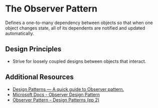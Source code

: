 # The Observer Pattern
Defines a one-to-many dependency between objects so that when one object changes state, 
all of its dependents are notified and updated automatically.

## Design Principles
* Strive for loosely coupled designs between objects that interact.

## Additional Resources
* [Design Patterns — A quick guide to Observer pattern.](https://medium.com/datadriveninvestor/design-patterns-a-quick-guide-to-observer-pattern-d0622145d6c2)
* [Microsoft Docs - Observer Design Pattern](https://docs.microsoft.com/en-us/dotnet/standard/events/observer-design-pattern)
* [Observer Pattern – Design Patterns (ep 2)](https://www.youtube.com/watch?v=_BpmfnqjgzQ)
